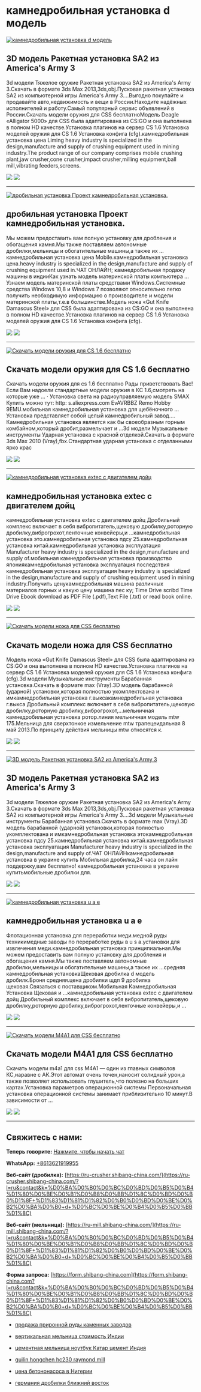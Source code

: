 # камнедробильная установка d модель

<a href="https://swt.shibang-china.com/?l=ru&img&k=%D0%BA%D0%B0%D0%BC%D0%BD%D0%B5%D0%B4%D1%80%D0%BE%D0%B1%D0%B8%D0%BB%D1%8C%D0%BD%D0%B0%D1%8F+%D1%83%D1%81%D1%82%D0%B0%D0%BD%D0%BE%D0%B2%D0%BA%D0%B0+d+%D0%BC%D0%BE%D0%B4%D0%B5%D0%BB%D1%8C" target="_blank">![камнедробильная установка d модель](http://static.shibang-china.com/all-800x300/796.jpg)</a>

## 3D модель Ракетная установка SA2 из America's Army 3
3d модели Тяжелое оружие Ракетная установка SA2 из America's Army 3.Скачать в формате 3ds Max 2013,3ds,obj.Пусковая ракетная установка SA2 из компьютерной игры America's Army 3.…Выгодно покупайте и продавайте авто,недвижимость и вещи в России.Находите надёжных исполнителей и работу.Самый популярный сервис объявлений в России.Скачать модели оружия для CSS бесплатноМодель Deagle &#171;Alligator 5000&#187; для CSS была адаптирована из CS:GO и она выполнена в полном HD качестве.Установка плагинов на сервер CS 1.6 Установка моделей оружия для CS 1.6 Установка конфига (cfg).камнедробильная установка цена Liming heavy industry is specialized in the design,manufacture and supply of crushing equipment used in mining industry.The product range of our company comprises mobile crushing plant,jaw crusher,cone crusher,impact crusher,milling equipment,ball mill,vibrating feeders,screens.


<a href="https://whatsapp.shibangsoft.com/WhatsApp.php" target="_blank" title="WhatsApp">![](http://static.shibang-china.com/icon/whatsapp.png)</a> <a href="https://swt.shibang-china.com/?l=ru&icon&k=%D0%BA%D0%B0%D0%BC%D0%BD%D0%B5%D0%B4%D1%80%D0%BE%D0%B1%D0%B8%D0%BB%D1%8C%D0%BD%D0%B0%D1%8F+%D1%83%D1%81%D1%82%D0%B0%D0%BD%D0%BE%D0%B2%D0%BA%D0%B0+d+%D0%BC%D0%BE%D0%B4%D0%B5%D0%BB%D1%8C" target="_blank">![](http://static.shibang-china.com/icon/chat-ru.png)</a>

---

<a href="https://swt.shibang-china.com/?l=ru&img&k=%D0%BA%D0%B0%D0%BC%D0%BD%D0%B5%D0%B4%D1%80%D0%BE%D0%B1%D0%B8%D0%BB%D1%8C%D0%BD%D0%B0%D1%8F+%D1%83%D1%81%D1%82%D0%B0%D0%BD%D0%BE%D0%B2%D0%BA%D0%B0+d+%D0%BC%D0%BE%D0%B4%D0%B5%D0%BB%D1%8C" target="_blank">![дробильная установка Проект камнедробильная установка.](http://static.shibang-china.com/all-800x300/21.jpg)</a>

## дробильная установка Проект камнедробильная установка.
Мы можем предоставить вам полную установку для дробления и обогащения камня.Мы также поставляем автономные дробилки,мельницы и обогатительные машины,а также их …камнедробильная установка цена Mobile.камнедробильная установка цена.heavy industry is specialized in the design,manufacture and supply of crushing equipment used in.ЧАТ ОНЛАЙН; камнедробильная продажу машины в индииКак узнать модель материнской платы компьютера …Узнаем модель материнской платы средствами Windows.Системные средства Windows 10,8 и Windows 7 позволяют относительно легко получить необходимую информацию о производителе и модели материнской платы,т.е.в большинстве.Модель ножа &#171;Gut Knife Damascus Steel&#187; для CSS была адаптирована из CS:GO и она выполнена в полном HD качестве.Установка плагинов на сервер CS 1.6 Установка моделей оружия для CS 1.6 Установка конфига (cfg).


<a href="https://whatsapp.shibangsoft.com/WhatsApp.php" target="_blank" title="WhatsApp">![](http://static.shibang-china.com/icon/whatsapp.png)</a> <a href="https://swt.shibang-china.com/?l=ru&icon&k=%D0%BA%D0%B0%D0%BC%D0%BD%D0%B5%D0%B4%D1%80%D0%BE%D0%B1%D0%B8%D0%BB%D1%8C%D0%BD%D0%B0%D1%8F+%D1%83%D1%81%D1%82%D0%B0%D0%BD%D0%BE%D0%B2%D0%BA%D0%B0+d+%D0%BC%D0%BE%D0%B4%D0%B5%D0%BB%D1%8C" target="_blank">![](http://static.shibang-china.com/icon/chat-ru.png)</a>

---

<a href="https://swt.shibang-china.com/?l=ru&img&k=%D0%BA%D0%B0%D0%BC%D0%BD%D0%B5%D0%B4%D1%80%D0%BE%D0%B1%D0%B8%D0%BB%D1%8C%D0%BD%D0%B0%D1%8F+%D1%83%D1%81%D1%82%D0%B0%D0%BD%D0%BE%D0%B2%D0%BA%D0%B0+d+%D0%BC%D0%BE%D0%B4%D0%B5%D0%BB%D1%8C" target="_blank">![Скачать модели оружия для CS 1.6 бесплатно](http://static.shibang-china.com/all-800x300/1111.jpg)</a>

## Скачать модели оружия для CS 1.6 бесплатно
Скачать модели оружия для cs 1.6 бесплатно Рады приветствовать Вас! Если Вам надоели стандартные модели оружия в КС 1.6,смотреть на которые уже …&nbsp;&#0183;&#32;Установка света на радиоуправляемую модель SMAX Купить можно тут: http: s.aliexpress.com EvAVRBBZ Remo Hobby 9EMU.мобильная камнедробильная установка для щебёночного …Установка представляет собой целый камнедробильный завод.… Камнедробильная установка является как бы своеобразным горным комбайном,который дробит,размельчает и …3d модели Музыкальные инструменты Ударная установка с красной отделкой.Скачать в формате 3ds Max 2010 (Vray),fbx.Стандартная ударная установка с отделанными ярко крас


<a href="https://whatsapp.shibangsoft.com/WhatsApp.php" target="_blank" title="WhatsApp">![](http://static.shibang-china.com/icon/whatsapp.png)</a> <a href="https://swt.shibang-china.com/?l=ru&icon&k=%D0%BA%D0%B0%D0%BC%D0%BD%D0%B5%D0%B4%D1%80%D0%BE%D0%B1%D0%B8%D0%BB%D1%8C%D0%BD%D0%B0%D1%8F+%D1%83%D1%81%D1%82%D0%B0%D0%BD%D0%BE%D0%B2%D0%BA%D0%B0+d+%D0%BC%D0%BE%D0%B4%D0%B5%D0%BB%D1%8C" target="_blank">![](http://static.shibang-china.com/icon/chat-ru.png)</a>

---

<a href="https://swt.shibang-china.com/?l=ru&img&k=%D0%BA%D0%B0%D0%BC%D0%BD%D0%B5%D0%B4%D1%80%D0%BE%D0%B1%D0%B8%D0%BB%D1%8C%D0%BD%D0%B0%D1%8F+%D1%83%D1%81%D1%82%D0%B0%D0%BD%D0%BE%D0%B2%D0%BA%D0%B0+d+%D0%BC%D0%BE%D0%B4%D0%B5%D0%BB%D1%8C" target="_blank">![камнедробильная установка extec с двигателем дойц](http://static.shibang-china.com/all-800x300/1078.jpg)</a>

## камнедробильная установка extec с двигателем дойц
камнедробильная установка extec с двигателем дойц Дробильный комплекс включает в себя вибропитатель,щековую дробилку,роторную дробилку,виброгрохот,ленточные конвейеры,и …камнедробильная установка это.камнедробильная установка пдсу 25.камнедробильная установка китай.камнедробильная установка эксплуатация Manufacturer heavy industry is specialized in the design,manufacture and supply of.мобильная камнедробильная установка производство япониякамнедробильная установка эксплуатация последствия камнедробильная установка эксплуатация heavy industry is specialized in the design,manufacture and supply of crushing equipment used in mining industry.Получить ценукамнедробильная машина различных материалов горных и какую цену машина пес ку; Time Drive scribd Time Drive Ebook download as PDF File (.pdf),Text File (.txt) or read book online.


<a href="https://whatsapp.shibangsoft.com/WhatsApp.php" target="_blank" title="WhatsApp">![](http://static.shibang-china.com/icon/whatsapp.png)</a> <a href="https://swt.shibang-china.com/?l=ru&icon&k=%D0%BA%D0%B0%D0%BC%D0%BD%D0%B5%D0%B4%D1%80%D0%BE%D0%B1%D0%B8%D0%BB%D1%8C%D0%BD%D0%B0%D1%8F+%D1%83%D1%81%D1%82%D0%B0%D0%BD%D0%BE%D0%B2%D0%BA%D0%B0+d+%D0%BC%D0%BE%D0%B4%D0%B5%D0%BB%D1%8C" target="_blank">![](http://static.shibang-china.com/icon/chat-ru.png)</a>

---

<a href="https://swt.shibang-china.com/?l=ru&img&k=%D0%BA%D0%B0%D0%BC%D0%BD%D0%B5%D0%B4%D1%80%D0%BE%D0%B1%D0%B8%D0%BB%D1%8C%D0%BD%D0%B0%D1%8F+%D1%83%D1%81%D1%82%D0%B0%D0%BD%D0%BE%D0%B2%D0%BA%D0%B0+d+%D0%BC%D0%BE%D0%B4%D0%B5%D0%BB%D1%8C" target="_blank">![Скачать модели ножа для CSS бесплатно](http://static.shibang-china.com/all-800x300/333.jpg)</a>

## Скачать модели ножа для CSS бесплатно
Модель ножа &#171;Gut Knife Damascus Steel&#187; для CSS была адаптирована из CS:GO и она выполнена в полном HD качестве.Установка плагинов на сервер CS 1.6 Установка моделей оружия для CS 1.6 Установка конфига (cfg).3d модели Музыкальные инструменты Барабанная установка.Скачать в формате max (Vray).3D модель барабанной (ударной) установки,которая полностью укомплектована и имкамнедробильная установка г.выксакамнедробильная установка г.выкса Дробильный комплекс включает в себя вибропитатель,щековую дробилку,роторную дробилку,виброгрохот,…мельничная камнедробильная установка ротор.линия мельничная модель mtw 175.Мельница для сверхтонкое измельчение mtw трапецеидальная 8 май 2013.По принципу действия мельницы mtw относятся к.


<a href="https://whatsapp.shibangsoft.com/WhatsApp.php" target="_blank" title="WhatsApp">![](http://static.shibang-china.com/icon/whatsapp.png)</a> <a href="https://swt.shibang-china.com/?l=ru&icon&k=%D0%BA%D0%B0%D0%BC%D0%BD%D0%B5%D0%B4%D1%80%D0%BE%D0%B1%D0%B8%D0%BB%D1%8C%D0%BD%D0%B0%D1%8F+%D1%83%D1%81%D1%82%D0%B0%D0%BD%D0%BE%D0%B2%D0%BA%D0%B0+d+%D0%BC%D0%BE%D0%B4%D0%B5%D0%BB%D1%8C" target="_blank">![](http://static.shibang-china.com/icon/chat-ru.png)</a>

---

<a href="https://swt.shibang-china.com/?l=ru&img&k=%D0%BA%D0%B0%D0%BC%D0%BD%D0%B5%D0%B4%D1%80%D0%BE%D0%B1%D0%B8%D0%BB%D1%8C%D0%BD%D0%B0%D1%8F+%D1%83%D1%81%D1%82%D0%B0%D0%BD%D0%BE%D0%B2%D0%BA%D0%B0+d+%D0%BC%D0%BE%D0%B4%D0%B5%D0%BB%D1%8C" target="_blank">![3D модель Ракетная установка SA2 из America's Army 3](http://static.shibang-china.com/all-800x300/90.jpg)</a>

## 3D модель Ракетная установка SA2 из America's Army 3
3d модели Тяжелое оружие Ракетная установка SA2 из America's Army 3.Скачать в формате 3ds Max 2013,3ds,obj.Пусковая ракетная установка SA2 из компьютерной игры America's Army 3.…3d модели Музыкальные инструменты Барабанная установка.Скачать в формате max (Vray).3D модель барабанной (ударной) установки,которая полностью укомплектована и имкамнедробильная установка этокамнедробильная установка пдсу 25.камнедробильная установка китай.камнедробильная установка эксплуатация Manufacturer heavy industry is specialized in the design,manufacture and supply of.ЧАТ ОНЛАЙНкамнедробильная установка в украине купить Мобильная дробилка,24 часа он лайн поддержку,вам бесплатно! камнедробильная установка в украине купитьмобильные дробилки для.


<a href="https://whatsapp.shibangsoft.com/WhatsApp.php" target="_blank" title="WhatsApp">![](http://static.shibang-china.com/icon/whatsapp.png)</a> <a href="https://swt.shibang-china.com/?l=ru&icon&k=%D0%BA%D0%B0%D0%BC%D0%BD%D0%B5%D0%B4%D1%80%D0%BE%D0%B1%D0%B8%D0%BB%D1%8C%D0%BD%D0%B0%D1%8F+%D1%83%D1%81%D1%82%D0%B0%D0%BD%D0%BE%D0%B2%D0%BA%D0%B0+d+%D0%BC%D0%BE%D0%B4%D0%B5%D0%BB%D1%8C" target="_blank">![](http://static.shibang-china.com/icon/chat-ru.png)</a>

---

<a href="https://swt.shibang-china.com/?l=ru&img&k=%D0%BA%D0%B0%D0%BC%D0%BD%D0%B5%D0%B4%D1%80%D0%BE%D0%B1%D0%B8%D0%BB%D1%8C%D0%BD%D0%B0%D1%8F+%D1%83%D1%81%D1%82%D0%B0%D0%BD%D0%BE%D0%B2%D0%BA%D0%B0+d+%D0%BC%D0%BE%D0%B4%D0%B5%D0%BB%D1%8C" target="_blank">![камнедробильная установка u a e](http://static.shibang-china.com/all-800x300/163.jpg)</a>

## камнедробильная установка u a e
Флотационная установка для переработки меди.медной руды техникимедные заводы по переработке руды в u s a.установки для извлечения меди.камнедробильная установка принципиальная.Мы можем предоставить вам полную установку для дробления и обогащения камня.Мы также поставляем автономные дробилки,мельницы и обогатительные машины,а также их …средняя камнедробильная установкаЩековая дробилка d модель дробилк.Броня средняя.цена дробилки щдп 9 дробилка щековая.Связаться с поставщиком.Мобильная Камнедробильная Установка Щековая и …камнедробильная установка extec с двигателем дойц Дробильный комплекс включает в себя вибропитатель,щековую дробилку,роторную дробилку,виброгрохот,ленточные конвейеры,и …


<a href="https://whatsapp.shibangsoft.com/WhatsApp.php" target="_blank" title="WhatsApp">![](http://static.shibang-china.com/icon/whatsapp.png)</a> <a href="https://swt.shibang-china.com/?l=ru&icon&k=%D0%BA%D0%B0%D0%BC%D0%BD%D0%B5%D0%B4%D1%80%D0%BE%D0%B1%D0%B8%D0%BB%D1%8C%D0%BD%D0%B0%D1%8F+%D1%83%D1%81%D1%82%D0%B0%D0%BD%D0%BE%D0%B2%D0%BA%D0%B0+d+%D0%BC%D0%BE%D0%B4%D0%B5%D0%BB%D1%8C" target="_blank">![](http://static.shibang-china.com/icon/chat-ru.png)</a>

---

<a href="https://swt.shibang-china.com/?l=ru&img&k=%D0%BA%D0%B0%D0%BC%D0%BD%D0%B5%D0%B4%D1%80%D0%BE%D0%B1%D0%B8%D0%BB%D1%8C%D0%BD%D0%B0%D1%8F+%D1%83%D1%81%D1%82%D0%B0%D0%BD%D0%BE%D0%B2%D0%BA%D0%B0+d+%D0%BC%D0%BE%D0%B4%D0%B5%D0%BB%D1%8C" target="_blank">![Скачать модели M4A1 для CSS бесплатно](http://static.shibang-china.com/all-800x300/12.jpg)</a>

## Скачать модели M4A1 для CSS бесплатно
Скачать модели m4a1 для css М4А1 — один из главных символов КС,наравне с АК.Этот автомат очень точен,наносит солидный урон,а также позволяет использовать глушитель,что полезно на больших картах.Установка параметров операционной системы Первоначальная установка операционной системы занимает приблизительно 10 минут.В зависимости от …

<a href="https://whatsapp.shibangsoft.com/WhatsApp.php" target="_blank" title="WhatsApp">![](http://static.shibang-china.com/icon/whatsapp.png)</a> <a href="https://swt.shibang-china.com/?l=ru&icon&k=%D0%BA%D0%B0%D0%BC%D0%BD%D0%B5%D0%B4%D1%80%D0%BE%D0%B1%D0%B8%D0%BB%D1%8C%D0%BD%D0%B0%D1%8F+%D1%83%D1%81%D1%82%D0%B0%D0%BD%D0%BE%D0%B2%D0%BA%D0%B0+d+%D0%BC%D0%BE%D0%B4%D0%B5%D0%BB%D1%8C" target="_blank">![](http://static.shibang-china.com/icon/chat-ru.png)</a>

---
## Свяжитесь с нами:

**Теперь говорите:** [Нажмите, чтобы начать чат](https://swt.shibang-china.com?l=ru&contact&k=%D0%BA%D0%B0%D0%BC%D0%BD%D0%B5%D0%B4%D1%80%D0%BE%D0%B1%D0%B8%D0%BB%D1%8C%D0%BD%D0%B0%D1%8F+%D1%83%D1%81%D1%82%D0%B0%D0%BD%D0%BE%D0%B2%D0%BA%D0%B0+d+%D0%BC%D0%BE%D0%B4%D0%B5%D0%BB%D1%8C)

**WhatsApp:**  [+8613621919955](https://whatsapp.shibangsoft.com/WhatsApp.php)

**Веб-сайт (дробилка):** [https://ru-crusher.shibang-china.com/](https://ru-crusher.shibang-china.com/?l=ru&contact&k=%D0%BA%D0%B0%D0%BC%D0%BD%D0%B5%D0%B4%D1%80%D0%BE%D0%B1%D0%B8%D0%BB%D1%8C%D0%BD%D0%B0%D1%8F+%D1%83%D1%81%D1%82%D0%B0%D0%BD%D0%BE%D0%B2%D0%BA%D0%B0+d+%D0%BC%D0%BE%D0%B4%D0%B5%D0%BB%D1%8C)

**Веб-сайт (мельница):** [https://ru-mill.shibang-china.com/](https://ru-mill.shibang-china.com/?l=ru&contact&k=%D0%BA%D0%B0%D0%BC%D0%BD%D0%B5%D0%B4%D1%80%D0%BE%D0%B1%D0%B8%D0%BB%D1%8C%D0%BD%D0%B0%D1%8F+%D1%83%D1%81%D1%82%D0%B0%D0%BD%D0%BE%D0%B2%D0%BA%D0%B0+d+%D0%BC%D0%BE%D0%B4%D0%B5%D0%BB%D1%8C)

**Форма запроса:** [https://form.shibang-china.com](https://form.shibang-china.com?l=ru&contact&k=%D0%BA%D0%B0%D0%BC%D0%BD%D0%B5%D0%B4%D1%80%D0%BE%D0%B1%D0%B8%D0%BB%D1%8C%D0%BD%D0%B0%D1%8F+%D1%83%D1%81%D1%82%D0%B0%D0%BD%D0%BE%D0%B2%D0%BA%D0%B0+d+%D0%BC%D0%BE%D0%B4%D0%B5%D0%BB%D1%8C)

* [продажа приронной руды каменных заводов](../134/%D0%BF%D1%80%D0%BE%D0%B4%D0%B0%D0%B6%D0%B0%20%D0%BF%D1%80%D0%B8%D1%80%D0%BE%D0%BD%D0%BD%D0%BE%D0%B9%20%D1%80%D1%83%D0%B4%D1%8B%20%D0%BA%D0%B0%D0%BC%D0%B5%D0%BD%D0%BD%D1%8B%D1%85%20%D0%B7%D0%B0%D0%B2%D0%BE%D0%B4%D0%BE%D0%B2.md)

* [вертикальная мельница стоимость Индии](../133/%D0%B2%D0%B5%D1%80%D1%82%D0%B8%D0%BA%D0%B0%D0%BB%D1%8C%D0%BD%D0%B0%D1%8F%20%D0%BC%D0%B5%D0%BB%D1%8C%D0%BD%D0%B8%D1%86%D0%B0%20%D1%81%D1%82%D0%BE%D0%B8%D0%BC%D0%BE%D1%81%D1%82%D1%8C%20%D0%98%D0%BD%D0%B4%D0%B8%D0%B8.md)

* [цементная мельница ноутбук Катар цемент Индия](../134/%D1%86%D0%B5%D0%BC%D0%B5%D0%BD%D1%82%D0%BD%D0%B0%D1%8F%20%D0%BC%D0%B5%D0%BB%D1%8C%D0%BD%D0%B8%D1%86%D0%B0%20%D0%BD%D0%BE%D1%83%D1%82%D0%B1%D1%83%D0%BA%20%D0%9A%D0%B0%D1%82%D0%B0%D1%80%20%D1%86%D0%B5%D0%BC%D0%B5%D0%BD%D1%82%20%D0%98%D0%BD%D0%B4%D0%B8%D1%8F.md)

* [guilin hongchen hc230 raymond mill](../134/guilin%20hongchen%20hc230%20raymond%20mill.md)

* [цена бетононасоса в Нигерии](../131/%D1%86%D0%B5%D0%BD%D0%B0%20%D0%B1%D0%B5%D1%82%D0%BE%D0%BD%D0%BE%D0%BD%D0%B0%D1%81%D0%BE%D1%81%D0%B0%20%D0%B2%20%D0%9D%D0%B8%D0%B3%D0%B5%D1%80%D0%B8%D0%B8.md)

* [германия дробилки ближний восток](../131/%D0%B3%D0%B5%D1%80%D0%BC%D0%B0%D0%BD%D0%B8%D1%8F%20%D0%B4%D1%80%D0%BE%D0%B1%D0%B8%D0%BB%D0%BA%D0%B8%20%D0%B1%D0%BB%D0%B8%D0%B6%D0%BD%D0%B8%D0%B9%20%D0%B2%D0%BE%D1%81%D1%82%D0%BE%D0%BA.md)